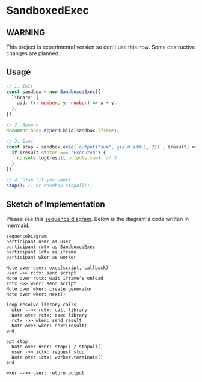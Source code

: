 # SandboxedExec

## WARNING

This project is experimental version so don't use this now. Some destructive changes are planned.

## Usage

```typescript
// 1. Init
const sandbox = new SandboxedExec({
  library: {
    add: (x: number, y: number) => x + y,
  },
});

// 2. Append
document.body.appendChild(sandbox.iframe);

// 3. Exec
const stop = sandbox.exec(`output("sum", yield add(1, 2))`, (result) => {
  if (result.status === "Executed") {
    console.log(result.outputs.sum); // 3    
  }
});

// 4. Stop (If you want)
stop(); // or sandbox.stopAll();

```

## Sketch of Implementation

Please see this [sequence diagram](https://mermaid.ink/svg/eyJjb2RlIjoic2VxdWVuY2VEaWFncmFtXG5wYXJ0aWNpcGFudCB1c2VyIGFzIHVzZXJcbnBhcnRpY2lwYW50IHJjdHggYXMgU2FuZGJveGVkRXhlY1xucGFydGljaXBhbnQgaWN0eCBhcyBpZnJhbWVcbnBhcnRpY2lwYW50IHdrZXIgYXMgd29ya2VyXG5cbk5vdGUgb3ZlciB1c2VyOiBleGVjKHNjcmlwdCwgY2FsbGJhY2spXG51c2VyIC0-PiByY3R4OiBzZW5kIHNjcmlwdFxuTm90ZSBvdmVyIHJjdHg6IHdhaXQgaWZyYW1lJ3Mgb25sb2FkXG5yY3R4IC0-PiB3a2VyOiBzZW5kIHNjcmlwdFxuTm90ZSBvdmVyIHdrZXI6IGNyZWF0ZSBnZW5lcmF0b3Jcbk5vdGUgb3ZlciB3a2VyOiBuZXh0KClcblxubG9vcCByZXNvbHZlIGxpYnJhcnkgY2FsbHNcbiAgd2tlciAtLT4-IHJjdHg6IGNhbGwgbGlicmFyeVxuICBOb3RlIG92ZXIgcmN0eDogZXhlYyBsaWJyYXJ5XG4gIHJjdHggLT4-IHdrZXI6IHNlbmQgcmVzdWx0XG4gIE5vdGUgb3ZlciB3a2VyOiBuZXh0KHJlc3VsdClcbmVuZFxuXG5vcHQgc3RvcFxuICBOb3RlIG92ZXIgdXNlcjogc3RvcCgpIC8gc3RvcGxBbGwoKVxuICB1c2VyIC0-PiBpY3R4OiByZXF1ZXN0IHN0b3BcbiAgTm90ZSBvdmVyIGljdHg6IHdvcmtlci50ZXJtaW5hdGUoKVxuZW5kXG5cbndrZXIgLS0-PiB1c2VyOiByZXR1cm4gb3V0cHV0XG4iLCJtZXJtYWlkIjp7fSwidXBkYXRlRWRpdG9yIjpmYWxzZX0). Below is the diagram's code written in mermaid.

```mermaid
sequenceDiagram
participant user as user
participant rctx as SandboxedExec
participant ictx as iframe
participant wker as worker

Note over user: exec(script, callback)
user ->> rctx: send script
Note over rctx: wait iframe's onload
rctx ->> wker: send script
Note over wker: create generator
Note over wker: next()

loop resolve library calls
  wker -->> rctx: call library
  Note over rctx: exec library
  rctx ->> wker: send result
  Note over wker: next(result)
end

opt stop
  Note over user: stop() / stopAll()
  user ->> ictx: request stop
  Note over ictx: worker.terminate()
end

wker -->> user: return output

```

